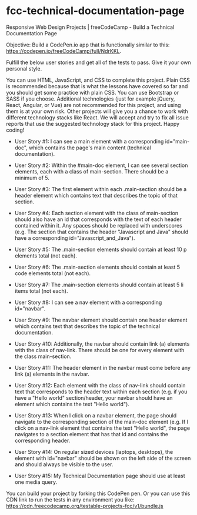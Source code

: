 # fcc-technical-documentation-page

Responsive Web Design Projects | freeCodeCamp - Build a Technical Documentation Page

Objective: Build a CodePen.io app that is functionally similar to this: https://codepen.io/freeCodeCamp/full/NdrKKL.

Fulfill the below user stories and get all of the tests to pass. Give it your own personal style.

You can use HTML, JavaScript, and CSS to complete this project. Plain CSS is recommended because that is what the lessons have covered so far and you should get some practice with plain CSS. You can use Bootstrap or SASS if you choose. Additional technologies (just for example jQuery, React, Angular, or Vue) are not recommended for this project, and using them is at your own risk. Other projects will give you a chance to work with different technology stacks like React. We will accept and try to fix all issue reports that use the suggested technology stack for this project. Happy coding!

* User Story #1: I can see a main element with a corresponding id="main-doc", which contains the page's main content (technical documentation).

* User Story #2: Within the #main-doc element, I can see several section elements, each with a class of main-section. There should be a minimum of 5.

* User Story #3: The first element within each .main-section should be a header element which contains text that describes the topic of that section.

* User Story #4: Each section element with the class of main-section should also have an id that corresponds with the text of each header contained within it. Any spaces should be replaced with underscores (e.g. The section that contains the header "Javascript and Java" should have a corresponding id="Javascript_and_Java").

* User Story #5: The .main-section elements should contain at least 10 p elements total (not each).

* User Story #6: The .main-section elements should contain at least 5 code elements total (not each).

* User Story #7: The .main-section elements should contain at least 5 li items total (not each).

* User Story #8: I can see a nav element with a corresponding id="navbar".

* User Story #9: The navbar element should contain one header element which contains text that describes the topic of the technical documentation.

* User Story #10: Additionally, the navbar should contain link (a) elements with the class of nav-link. There should be one for every element with the class main-section.

* User Story #11: The header element in the navbar must come before any link (a) elements in the navbar.

* User Story #12: Each element with the class of nav-link should contain text that corresponds to the header text within each section (e.g. if you have a "Hello world" section/header, your navbar should have an element which contains the text "Hello world").

* User Story #13: When I click on a navbar element, the page should navigate to the corresponding section of the main-doc element (e.g. If I click on a nav-link element that contains the text "Hello world", the page navigates to a section element that has that id and contains the corresponding header.

* User Story #14: On regular sized devices (laptops, desktops), the element with id="navbar" should be shown on the left side of the screen and should always be visible to the user.

* User Story #15: My Technical Documentation page should use at least one media query.

You can build your project by forking this CodePen pen. Or you can use this CDN link to run the tests in any environment you like: https://cdn.freecodecamp.org/testable-projects-fcc/v1/bundle.js

